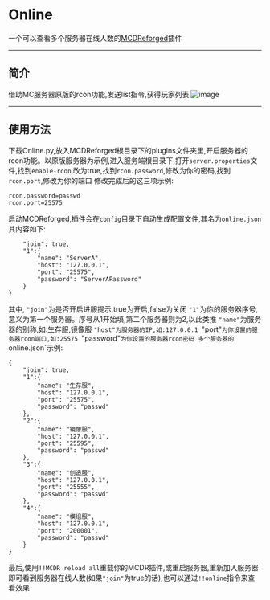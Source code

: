 # Online
一个可以查看多个服务器在线人数的[MCDReforged](https://github.com/Fallen-Breath/MCDReforged)插件

***
## 简介
借助MC服务器原版的rcon功能,发送list指令,获得玩家列表
![image](https://github.com/A-JiuA/Online/tree/master/pictures/1.png)

***
## 使用方法
下载Online.py,放入MCDReforged根目录下的plugins文件夹里,开启服务器的rcon功能。以原版服务器为示例,进入服务端根目录下,打开`server.properties`文件,找到`enable-rcon`,改为true,找到`rcon.password`,修改为你的密码,找到`rcon.port`,修改为你的端口
修改完成后的这三项示例:
```enable-rcon=true
rcon.password=passwd
rcon.port=25575
```
启动MCDReforged,插件会在`config`目录下自动生成配置文件,其名为`online.json`其内容如下:
```{
    "join": true,
    "1":{
        "name": "ServerA",
        "host": "127.0.0.1",
        "port": "25575",
        "password": "ServerAPassword"
    }
}
```
其中,
`"join"`为是否开启进服提示,true为开启,false为关闭
`"1"`为你的服务器序号,意义为第一个服务器。序号从1开始填,第二个服务器则为2,以此类推
    `"name"`为服务器的别称,如:生存服,镜像服
    `"host"为服务器的IP,如:127.0.0.1
    `"port"`为你设置的服务器rcon端口,如:25575
    `"password"`为你设置的服务器rcon密码
多个服务器的`online.json`示例:
```
{
    "join": true,
    "1":{
        "name": "生存服",
        "host": "127.0.0.1",
        "port": "25575",
        "password": "passwd"
    },
    "2":{
        "name": "镜像服",
        "host": "127.0.0.1",
        "port": "25595",
        "password": "passwd"
    },
    "3":{
        "name": "创造服",
        "host": "127.0.0.1",
        "port": "25555",
        "password": "passwd"
    },
    "4":{
        "name": "模组服",
        "host": "127.0.0.1",
        "port": "200001",
        "password": "passwd"
    }
}
```
最后,使用`!!MCDR reload all`重载你的MCDR插件,或重启服务器,重新加入服务器即可看到服务器在线人数(如果`"join"`为true的话),也可以通过`!!online`指令来查看效果
